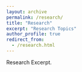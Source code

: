 ```yaml
---
layout: archive
permalink: /research/
title: "Research"
excerpt: "Research Topics"
author_profile: true
redirect_from: 
  - /research.html
---
```



Research Excerpt.